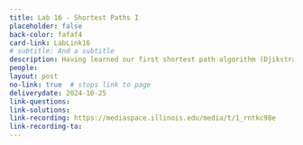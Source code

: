 ```yaml
---
title: Lab 16 - Shortest Paths I
placeholder: false
back-color: fafaf4
card-link: LabLink16
# subtitle: And a subtitle
description: Having learned our first shortest path algorithm (Djikstra's) we'll discuss the shortest path problem in a variety of contexts.
people:
layout: post
no-link: true  # stops link to page 
deliverydate: 2024-10-25
link-questions: 
link-solutions: 
link-recording: https://mediaspace.illinois.edu/media/t/1_rntkc98e
link-recording-ta:
---
```










